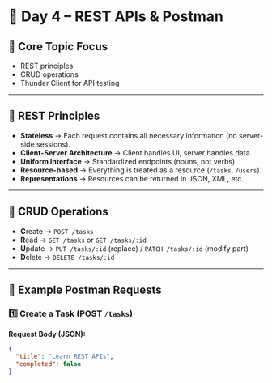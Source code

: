 # 🚀 Day 4 – REST APIs & Postman

## 📌 Core Topic Focus

- REST principles
- CRUD operations
- Thunder Client for API testing

---

## 📖 REST Principles

- **Stateless** → Each request contains all necessary information (no server-side sessions).
- **Client-Server Architecture** → Client handles UI, server handles data.
- **Uniform Interface** → Standardized endpoints (nouns, not verbs).
- **Resource-based** → Everything is treated as a resource (`/tasks`, `/users`).
- **Representations** → Resources can be returned in JSON, XML, etc.

---

## 🔨 CRUD Operations

- **C**reate → `POST /tasks`
- **R**ead → `GET /tasks` or `GET /tasks/:id`
- **U**pdate → `PUT /tasks/:id` (replace) / `PATCH /tasks/:id` (modify part)
- **D**elete → `DELETE /tasks/:id`

---

## 🧪 Example Postman Requests

### 1️⃣ Create a Task (POST `/tasks`)

**Request Body (JSON):**

```json
{
  "title": "Learn REST APIs",
  "completed": false
}
```
